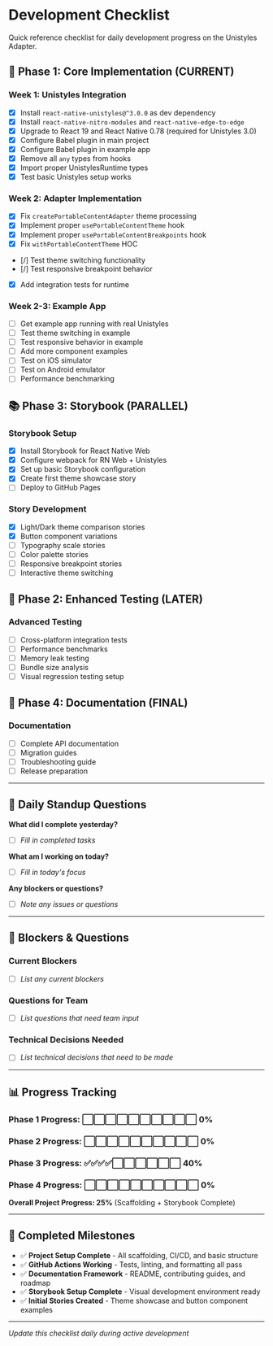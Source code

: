 # Development Checklist

Quick reference checklist for daily development progress on the Unistyles Adapter.

## 🚀 Phase 1: Core Implementation (CURRENT)

### Week 1: Unistyles Integration
- [x] Install `react-native-unistyles@^3.0.0` as dev dependency
- [x] Install `react-native-nitro-modules` and `react-native-edge-to-edge`
- [x] Upgrade to React 19 and React Native 0.78 (required for Unistyles 3.0)
- [x] Configure Babel plugin in main project
- [x] Configure Babel plugin in example app
- [x] Remove all `any` types from hooks
- [x] Import proper UnistylesRuntime types
- [x] Test basic Unistyles setup works

### Week 2: Adapter Implementation
- [x] Fix `createPortableContentAdapter` theme processing
- [x] Implement proper `usePortableContentTheme` hook
- [x] Implement proper `usePortableContentBreakpoints` hook
- [x] Fix `withPortableContentTheme` HOC
- [/] Test theme switching functionality
- [/] Test responsive breakpoint behavior
- [x] Add integration tests for runtime

### Week 2-3: Example App
- [ ] Get example app running with real Unistyles
- [ ] Test theme switching in example
- [ ] Test responsive behavior in example
- [ ] Add more component examples
- [ ] Test on iOS simulator
- [ ] Test on Android emulator
- [ ] Performance benchmarking

## 📚 Phase 3: Storybook (PARALLEL)

### Storybook Setup
- [x] Install Storybook for React Native Web
- [x] Configure webpack for RN Web + Unistyles
- [x] Set up basic Storybook configuration
- [x] Create first theme showcase story
- [ ] Deploy to GitHub Pages

### Story Development
- [x] Light/Dark theme comparison stories
- [x] Button component variations
- [ ] Typography scale stories
- [ ] Color palette stories
- [ ] Responsive breakpoint stories
- [ ] Interactive theme switching

## 🔧 Phase 2: Enhanced Testing (LATER)

### Advanced Testing
- [ ] Cross-platform integration tests
- [ ] Performance benchmarks
- [ ] Memory leak testing
- [ ] Bundle size analysis
- [ ] Visual regression testing setup

## 📖 Phase 4: Documentation (FINAL)

### Documentation
- [ ] Complete API documentation
- [ ] Migration guides
- [ ] Troubleshooting guide
- [ ] Release preparation

---

## 🎯 Daily Standup Questions

**What did I complete yesterday?**
- [ ] _Fill in completed tasks_

**What am I working on today?**
- [ ] _Fill in today's focus_

**Any blockers or questions?**
- [ ] _Note any issues or questions_

---

## 🚨 Blockers & Questions

### Current Blockers
- [ ] _List any current blockers_

### Questions for Team
- [ ] _List questions that need team input_

### Technical Decisions Needed
- [ ] _List technical decisions that need to be made_

---

## 📊 Progress Tracking

### Phase 1 Progress: ⬜⬜⬜⬜⬜⬜⬜⬜⬜⬜ 0%
### Phase 2 Progress: ⬜⬜⬜⬜⬜⬜⬜⬜⬜⬜ 0%  
### Phase 3 Progress: ✅✅✅✅⬜⬜⬜⬜⬜⬜ 40%
### Phase 4 Progress: ⬜⬜⬜⬜⬜⬜⬜⬜⬜⬜ 0%

**Overall Project Progress: 25%** (Scaffolding + Storybook Complete)

---

## 🎉 Completed Milestones

- ✅ **Project Setup Complete** - All scaffolding, CI/CD, and basic structure
- ✅ **GitHub Actions Working** - Tests, linting, and formatting all pass
- ✅ **Documentation Framework** - README, contributing guides, and roadmap
- ✅ **Storybook Setup Complete** - Visual development environment ready
- ✅ **Initial Stories Created** - Theme showcase and button component examples

---

*Update this checklist daily during active development*
